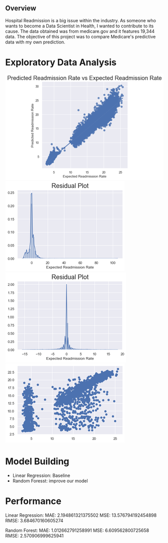 ## Overview

Hospital Readmission is a big issue within the industry. As someone who wants to become a Data Scientist in Health, I wanted to contribute to its cause. The data obtained was from medicare.gov and it features 19,344 data. The objective of this project was to compare Medicare's predictive data with my own prediction. 

# Exploratory Data Analysis
![](images/Predicted_Readmission_Rate_vs_Expected_Readmission_Rate.png)
![](images/Linear_Regression_Residual_Plot.png)
![](images/Random_Forest_Residual%20Plot.png)
![](images/Random_Forest_Scatter_plot.png)

# Model Building
* Linear Regression: Baseline
* Random Foresst: improve our model

# Performance
Linear Regression:
MAE: 2.194861321375502
MSE: 13.576794192454898
RMSE: 3.684670160605274

Random Forest:
MAE: 1.012662791258991
MSE: 6.609562800725658
RMSE: 2.570906999625941
